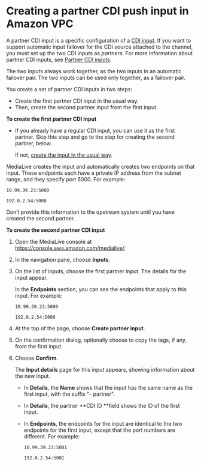 # Creating a partner CDI push input in Amazon VPC<a name="input-create-cdi-partners"></a>

A partner CDI input is a specific configuration of a [CDI input](input-create-cdi-push.md)\. If you want to support automatic input failover for the CDI source attached to the channel, you must set up the two CDI inputs as *partners*\. For more information about partner CDI inputs, see [Partner CDI inputs](feature-cdi-partner.md)\.

The two inputs always work together, as the two inputs in an automatic failover pair\. The two inputs can be used only together, as a failover pair\.

You create a set of partner CDI inputs in two steps:
+ Create the first partner CDI input in the usual way\.
+ Then, create the second partner input from the first input\.

**To create the first partner CDI input**
+ If you already have a regular CDI input, you can use it as the first partner\. Skip this step and go to the step for creating the second partner, below\.

  If not, [create the input in the usual way](input-create-cdi-push.md)\. 

MediaLive creates the input and automatically creates two endpoints on that input\. These endpoints each have a private IP address from the subnet range, and they specify port 5000\. For example: 

`10.99.39.23:5000`

`192.0.2.54:5000`

Don’t provide this information to the upstream system until you have created the second partner\.

**To create the second partner CDI input**

1. Open the MediaLive console at [https://console\.aws\.amazon\.com/medialive/](https://console.aws.amazon.com/medialive/)\.

1. In the navigation pane, choose **Inputs**\.

1. On the list of inputs, choose the first partner input\. The details for the input appear\.

   In the **Endpoints** section, you can see the endpoints that apply to this input\. For example: 

   `10.99.39.23:5000`

   `192.0.2.54:5000`

1. At the top of the page, choose **Create partner input**\. 

1. On the confirmation dialog, optionally choose to copy the tags, if any, from the first input\. 

1. Choose **Confirm**\.

   The **Input details** page for this input appears, showing information about the new input\.
   + In **Details**, the **Name** shows that the input has the same name as the first input, with the suffix "\- partner"\.
   + In **Details**, the partner **CDI ID **field shows the ID of the first input\. 
   + In **Endpoints**, the endpoints for the input are identical to the two endpoints for the first input, except that the port numbers are different\. For example:

     `10.99.39.23:5001`

     `192.0.2.54:5001`